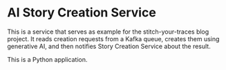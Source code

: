 # AI Story Creation Service

This is a service that serves as example for the stitch-your-traces blog project. It reads creation requests from a Kafka
queue, creates them using generative AI, and then notifies Story Creation Service about the result.

This is a Python application.
